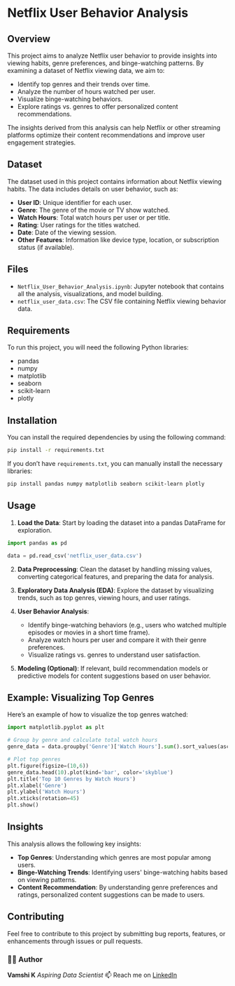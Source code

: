 # Netflix User Behavior Analysis

## Overview

This project aims to analyze Netflix user behavior to provide insights into viewing habits, genre preferences, and binge-watching patterns. By examining a dataset of Netflix viewing data, we aim to:

* Identify top genres and their trends over time.
* Analyze the number of hours watched per user.
* Visualize binge-watching behaviors.
* Explore ratings vs. genres to offer personalized content recommendations.

The insights derived from this analysis can help Netflix or other streaming platforms optimize their content recommendations and improve user engagement strategies.

## Dataset

The dataset used in this project contains information about Netflix viewing habits. The data includes details on user behavior, such as:

* **User ID**: Unique identifier for each user.
* **Genre**: The genre of the movie or TV show watched.
* **Watch Hours**: Total watch hours per user or per title.
* **Rating**: User ratings for the titles watched.
* **Date**: Date of the viewing session.
* **Other Features**: Information like device type, location, or subscription status (if available).

## Files

* `Netflix_User_Behavior_Analysis.ipynb`: Jupyter notebook that contains all the analysis, visualizations, and model building.
* `netflix_user_data.csv`: The CSV file containing Netflix viewing behavior data.

## Requirements

To run this project, you will need the following Python libraries:

* pandas
* numpy
* matplotlib
* seaborn
* scikit-learn
* plotly

## Installation

You can install the required dependencies by using the following command:

```bash
pip install -r requirements.txt
```

If you don’t have `requirements.txt`, you can manually install the necessary libraries:

```bash
pip install pandas numpy matplotlib seaborn scikit-learn plotly
```

## Usage

1. **Load the Data**: Start by loading the dataset into a pandas DataFrame for exploration.

```python
import pandas as pd

data = pd.read_csv('netflix_user_data.csv')
```

2. **Data Preprocessing**: Clean the dataset by handling missing values, converting categorical features, and preparing the data for analysis.

3. **Exploratory Data Analysis (EDA)**: Explore the dataset by visualizing trends, such as top genres, viewing hours, and user ratings.

4. **User Behavior Analysis**:

   * Identify binge-watching behaviors (e.g., users who watched multiple episodes or movies in a short time frame).
   * Analyze watch hours per user and compare it with their genre preferences.
   * Visualize ratings vs. genres to understand user satisfaction.

5. **Modeling (Optional)**: If relevant, build recommendation models or predictive models for content suggestions based on user behavior.

## Example: Visualizing Top Genres

Here’s an example of how to visualize the top genres watched:

```python
import matplotlib.pyplot as plt

# Group by genre and calculate total watch hours
genre_data = data.groupby('Genre')['Watch Hours'].sum().sort_values(ascending=False)

# Plot top genres
plt.figure(figsize=(10,6))
genre_data.head(10).plot(kind='bar', color='skyblue')
plt.title('Top 10 Genres by Watch Hours')
plt.xlabel('Genre')
plt.ylabel('Watch Hours')
plt.xticks(rotation=45)
plt.show()
```

## Insights

This analysis allows the following key insights:

* **Top Genres**: Understanding which genres are most popular among users.
* **Binge-Watching Trends**: Identifying users' binge-watching habits based on viewing patterns.
* **Content Recommendation**: By understanding genre preferences and ratings, personalized content suggestions can be made to users.

## Contributing

Feel free to contribute to this project by submitting bug reports, features, or enhancements through issues or pull requests.

### 🙋‍♂️ Author

**Vamshi K**
*Aspiring Data Scientist*
📫 Reach me on [LinkedIn](https://www.linkedin.com)


